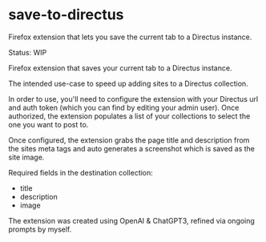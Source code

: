 # save-to-directus
 Firefox extension that lets you save the current tab to a Directus instance.

Status: WIP

Firefox extension that saves your current tab to a Directus instance.

The intended use-case to speed up adding sites to a Directus collection. 

In order to use, you'll need to configure the extension with your Directus url and auth token (which you can find by editing your admin user). Once authorized, the extension populates a list of your collections to select the one you want to post to.

Once configured, the extension grabs the page title and description from the sites meta tags and auto generates a screenshot which is saved as the site image.

Required fields in the destination collection:

- title
- description
- image

The extension was created using OpenAI & ChatGPT3, refined via ongoing prompts by myself.
